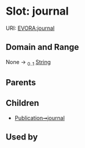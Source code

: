 
# Slot: journal



URI: [EVORA:journal](https://evora-project.eu/journal)


## Domain and Range

None &#8594;  <sub>0..1</sub> [String](types/String.md)

## Parents


## Children

 *  [Publication➞journal](Publication_journal.md)

## Used by

